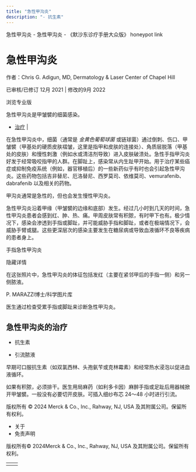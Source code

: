 ```yaml
---
title: "急性甲沟炎"
description: "- 抗生素"
---
```


﻿急性甲沟炎 \- 急性甲沟炎 \- 《默沙东诊疗手册大众版》 honeypot link

# 急性甲沟炎

作者：Chris G. Adigun, MD, Dermatology & Laser Center of Chapel Hill

已审核/已修订 12月 2021 \| 修改的9月 2022

浏览专业版

急性甲沟炎是甲皱襞的细菌感染。

- [治疗](#治疗_v45389520_zh) \|

在急性甲沟炎中，细菌（通常是 _金黄色葡萄球菌_ 或链球菌）通过倒刺、伤口、甲皱襞（甲基处的硬质皮肤褶皱，这里是指甲和皮肤的连接处）、角质层脱落（甲基处的皮肤）和慢性刺激（例如水或清洁剂导致）进入皮肤破溃处。急性手指甲沟炎好发于经常吸咬指甲的人群。在脚趾上，感染常从内生趾甲开始。用于治疗某些癌症或抑制免疫系统（例如，器官移植后）的一些新药似乎有时也会引起急性甲沟炎。这些药物包括吉非替尼、厄洛替尼、西罗莫司、依维莫司、vemurafenib、dabrafenib 以及相关的药物。

甲沟炎通常是急性的，但也会发生慢性甲沟炎。

急性甲沟炎沿着甲缘（甲皱襞的边缘和底部）发生。经过几小时到几天的时间，急性甲沟炎患者会感到红、肿、热、痛。甲周皮肤常有积脓，有时甲下也有。极少情况下，感染会渗透到手指或脚趾，并可能威胁手指和脚趾，或者在极端情况下，会威胁手臂或腿。这些更深层次的感染主要发生在糖尿病或导致血液循环不良等疾病的患者身上。

手指急性甲沟炎



隐藏详情

在这张照片中，急性甲沟炎的体征包括发红（主要在紧邻甲后的手指一侧）和另一侧脓液。

P. MARAZZI博士/科学图片库

医生通过检查受累手指或脚趾来诊断急性甲沟炎。

## 急性甲沟炎的治疗

- 抗生素

- 引流脓液


早期可口服抗生素（如双氯西林、头孢氨苄或克林霉素）和经常热水浸泡以促进血液循环。

如果有积脓，必须排干。医生用局麻药（如利多卡因）麻醉手指或足趾后用器械掀开甲皱襞。一般没有必要切开皮肤。可插入细纱布芯 24～48 小时进行引流。



版权所有 © 2024
Merck & Co., Inc., Rahway, NJ, USA 及其附属公司。保留所有权利。

- 关于
- 免责声明

版权所有© 2024Merck & Co., Inc., Rahway, NJ, USA 及其附属公司。保留所有权利。

|     |     |
| --- | --- |
|  |  |